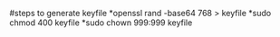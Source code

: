 #steps to generate keyfile
*openssl rand -base64 768 > keyfile
*sudo chmod 400 keyfile
*sudo chown 999:999 keyfile
